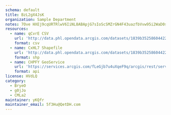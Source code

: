```yaml
---
schema: default
title: BzL2gX4JsK 
organization: Sample Department 
notes: 7Ove HXEj9cqURTRlwV6IiNL8ABApjG7sIoScSMZrGN4F43uazfbVvw95i2WaD0s5Wkm18FfKQdk6tph2XPx1mDbMYTdqtPeyhyJ 
resources:
  - name: qCvrE CSV
    url: 'http://data.phl.opendata.arcgis.com/datasets/1839b35258604422b0b520cbb668df0d_0.csv'
    format: csv
  - name: CxHL7 Shapefile
    url: 'http://data.phl.opendata.arcgis.com/datasets/1839b35258604422b0b520cbb668df0d_0.zip'
    format: shp
  - name: CHPFY GeoService
    url: 'https://services.arcgis.com/fLeGjb7u4uXqeF9q/arcgis/rest/services/Air_Monitoring_Stations/FeatureServer/0/query'
    format: api
license: HVdLQ 
category:
  - BryeO 
  - g0jJo 
  - CMLa2 
maintainer: yKQfr  
maintainer_email: 5f3Hu@QetDH.com
---
```

